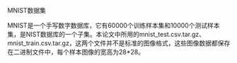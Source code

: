 MNIST数据集

MNIST是一个手写数字数据库，它有60000个训练样本集和10000个测试样本集，是NIST数据库的一个子集。本论文中所用的mnist_test.csv.tar.gz、mnist_train.csv.tar.gz，这两个文件并不是标准的图像格式，这些图像数据都保存在二进制文件中，每个样本图像的宽高为28*28。
